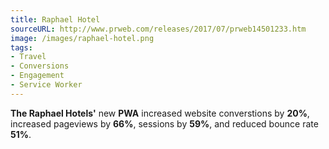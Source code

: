 ```yaml
---
title: Raphael Hotel
sourceURL: http://www.prweb.com/releases/2017/07/prweb14501233.htm
image: /images/raphael-hotel.png
tags:
- Travel
- Conversions
- Engagement
- Service Worker
---
```


**The Raphael Hotels'** new **PWA** increased website converstions by **20%**, increased pageviews by **66%**, sessions by **59%**, and reduced bounce rate **51%**.

